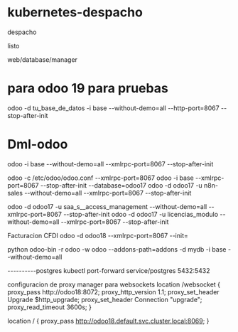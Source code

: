 # kubernetes-despacho

despacho

listo

web/database/manager



# para odoo 19 para pruebas

odoo -d tu\_base\_de\_datos -i base --without-demo=all --http-port=8067 --stop-after-init

# Dml-odoo

odoo -i base --without-demo=all --xmlrpc-port=8067 --stop-after-init

odoo -c /etc/odoo/odoo.conf --xmlrpc-port=8067
odoo -i base --xmlrpc-port=8067 --stop-after-init --database=odoo17
odoo -d odoo17 -u n8n-sales --without-demo=all --xmlrpc-port=8067 --stop-after-init

odoo -d odoo17 -u saa\_s\_\_access\_management --without-demo=all --xmlrpc-port=8067 --stop-after-init
odoo -d odoo17 -u licencias\_modulo --without-demo=all --xmlrpc-port=8067 --stop-after-init

Facturacion CFDI
odoo -d odoo18 --xmlrpc-port=8067 --init=



python odoo-bin -r odoo -w odoo --addons-path=addons -d mydb -i base --without-demo=all



----------postgres
kubectl port-forward service/postgres 5432:5432



configuracion de proxy manager para websockets
location /websocket {
    proxy_pass http://odoo18:8072;
    proxy_http_version 1.1;
    proxy_set_header Upgrade $http_upgrade;
    proxy_set_header Connection "upgrade";
    proxy_read_timeout 3600s;
}

location / {
    proxy_pass http://odoo18.default.svc.cluster.local:8069;
}